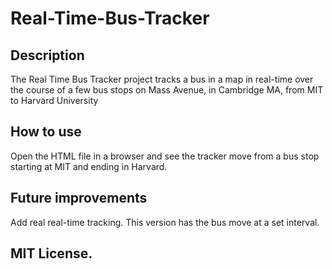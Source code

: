# Real-Time-Bus-Tracker

## Description
The Real Time Bus Tracker project tracks a bus in a map in real-time over the course of a few bus stops on Mass Avenue, in Cambridge MA, from MIT to Harvard University

## How to use
Open the HTML file in a browser and see the tracker move from a bus stop starting at MIT and ending in Harvard.

## Future improvements 
Add real real-time tracking. This version has the bus move at a set interval.

## MIT License.

